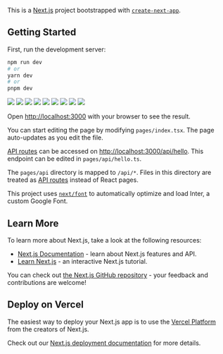 This is a [Next.js](https://nextjs.org/) project bootstrapped with [`create-next-app`](https://github.com/vercel/next.js/tree/canary/packages/create-next-app).

## Getting Started

First, run the development server:

```bash
npm run dev
# or
yarn dev
# or
pnpm dev
```

<image src="https://harshtagra.s3.ap-south-1.amazonaws.com/readme/Screenshot_2023-03-30_12_38_21.png">

<image src="https://harshtagra.s3.ap-south-1.amazonaws.com/readme/Screenshot_2023-03-30_12_54_18.png">
  
<image src="https://harshtagra.s3.ap-south-1.amazonaws.com/readme/Screenshot_2023-03-30_12_52_20.png">
<image src="https://harshtagra.s3.ap-south-1.amazonaws.com/readme/Screenshot_2023-03-30_12_50_46.png">

<image src="https://harshtagra.s3.ap-south-1.amazonaws.com/readme/Screenshot_2023-03-30_12_51_46.png">


<image src="https://harshtagra.s3.ap-south-1.amazonaws.com/readme/Screenshot_2023-03-30_12_26_21.png">

<image src="https://harshtagra.s3.ap-south-1.amazonaws.com/readme/Screenshot_2023-03-30_12_57_19.png">
  
<image src="https://harshtagra.s3.ap-south-1.amazonaws.com/readme/Screenshot_2023-03-30_12_57_34.png">
   
<image src=" https://harshtagra.s3.ap-south-1.amazonaws.com/readme/Screenshot_2023-03-30_13_10_21.png">
 
Open [http://localhost:3000](http://localhost:3000) with your browser to see the result.

You can start editing the page by modifying `pages/index.tsx`. The page auto-updates as you edit the file.

[API routes](https://nextjs.org/docs/api-routes/introduction) can be accessed on [http://localhost:3000/api/hello](http://localhost:3000/api/hello). This endpoint can be edited in `pages/api/hello.ts`.

The `pages/api` directory is mapped to `/api/*`. Files in this directory are treated as [API routes](https://nextjs.org/docs/api-routes/introduction) instead of React pages.

This project uses [`next/font`](https://nextjs.org/docs/basic-features/font-optimization) to automatically optimize and load Inter, a custom Google Font.

## Learn More

To learn more about Next.js, take a look at the following resources:

- [Next.js Documentation](https://nextjs.org/docs) - learn about Next.js features and API.
- [Learn Next.js](https://nextjs.org/learn) - an interactive Next.js tutorial.

You can check out [the Next.js GitHub repository](https://github.com/vercel/next.js/) - your feedback and contributions are welcome!

## Deploy on Vercel

The easiest way to deploy your Next.js app is to use the [Vercel Platform](https://vercel.com/new?utm_medium=default-template&filter=next.js&utm_source=create-next-app&utm_campaign=create-next-app-readme) from the creators of Next.js.

Check out our [Next.js deployment documentation](https://nextjs.org/docs/deployment) for more details.
